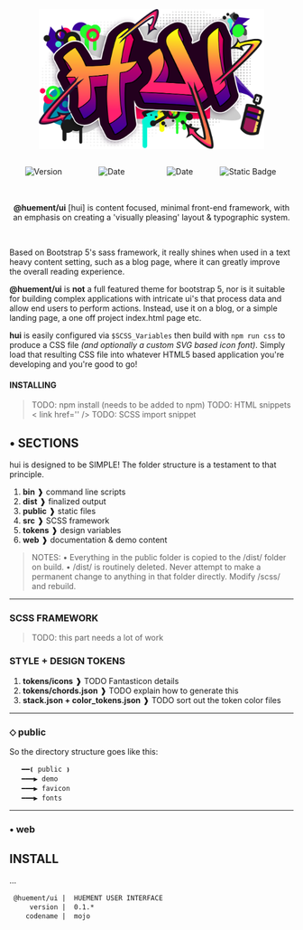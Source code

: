 <p align="center">
  <img src="hui-logo.png" width="400" />
</p>

<div style="width: 100%;clear:both;display:block;position:relative">
  <p align="center" style="width:24%;float:left;height:50px">
    <img alt="Version" src="https://img.shields.io/badge/dynamic/json?url=https%3A%2F%2Fgithub.com%2Fjohnny13%2Fmojo%2Fraw%2Fmain%2Fpackage.json&query=%24.version&style=flat-square&label=VERSION&labelColor=%23505050&color=%233f3f3f">
  </p>
  <p align="center" style="width:24%;float:left;height:50px">
    <img alt="Date" src="https://img.shields.io/badge/dynamic/json?url=https%3A%2F%2Fgithub.com%2Fjohnny13%2Fmojo%2Fraw%2Fmain%2Fpackage.json&query=%24.buildDate&style=flat-square&label=BUILT&labelColor=%23505050&color=%233f3f3f">
  </p>
  <p align="center" style="width:24%;float:left;height:50px">
    <img alt="Date" src="https://img.shields.io/badge/dynamic/json?url=https%3A%2F%2Fgithub.com%2Fjohnny13%2Fmojo%2Fraw%2Fmain%2Fpackage.json&query=%24.buildSize&style=flat-square&label=SIZE&labelColor=%23505050&color=%233f3f3f">
  </p>
  <p align="center" style="width:24%;float:left;height:50px">
    <img alt="Static Badge" src="https://img.shields.io/badge/version-0.1.3-8A2BE2">
  </p>
</div>
<div style="width: 100%;clear:both;display:block;position:relative">
  <p align="center">
    <strong>@huement/ui</strong> [hui] is content focused, minimal front-end framework, with an emphasis on creating a 'visually pleasing' layout & typographic system.
  </p>
</div>
<br />

Based on Bootstrap 5's sass framework, it really shines when used in a text heavy content setting, such as a blog page, where it can greatly improve the overall reading experience.

**@huement/ui** is **not** a full featured theme for bootstrap 5, nor is it suitable for building complex applications with intricate ui's that process data and allow end users to perform actions. Instead, use it on a blog, or a simple landing page, a one off project index.html page etc.

**hui** is easily configured via `$SCSS_Variables` then build with `npm run css` to produce a CSS file _(and optionally a custom SVG based icon font)_. Simply load that resulting CSS file into whatever HTML5 based application you're developing and you're good to go!

#### INSTALLING

> TODO: npm install (needs to be added to npm)
> TODO: HTML snippets < link href='' />
> TODO: SCSS import snippet

## • SECTIONS

hui is designed to be SIMPLE! The folder structure is a testament to that principle.

1. **bin** ❱ command line scripts
2. **dist** ❱ finalized output
3. **public** ❱ static files
4. **src** ❱ SCSS framework
5. **tokens** ❱ design variables
6. **web** ❱ documentation & demo content

> NOTES:
> • Everything in the public folder is copied to the /dist/ folder on build.
> • /dist/ is routinely deleted. Never attempt to make a permanent change to anything in that folder directly. Modify /scss/ and rebuild.

---

### SCSS FRAMEWORK

> TODO: this part needs a lot of work

### STYLE + DESIGN TOKENS

1. **tokens/icons** ❱ TODO Fantasticon details
2. **tokens/chords.json** ❱ TODO explain how to generate this
3. **stack.json + color_tokens.json** ❱ TODO sort out the token color files

---

### ⬦ public

So the directory structure goes like this:

```sh
   ━━❪ public ❫
   ━━━▶ demo
   ━━━▶ favicon
   ━━━▶ fonts
```

---

### • web

## INSTALL

...

```
 @huement/ui |  HUEMENT USER INTERFACE
     version |  0.1.*
    codename |  mojo
```
